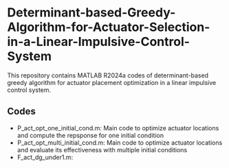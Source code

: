 # Determinant-based-Greedy-Algorithm-for-Actuator-Selection-in-a-Linear-Impulsive-Control-System
This repository contains MATLAB R2024a codes of determinant-based greedy algorithm for actuator placement optimization in a linear impulsive control system.

## Codes
- P_act_opt_one_initial_cond.m: Main code to optimize actuator locations and compute the repsponse for one initial condition
- P_act_opt_multi_initial_cond.m: Main code to optimize actuator locations and evaluate its effectiveness with multiple initial conditions
- F_act_dg_under1.m: 
